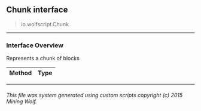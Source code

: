 ## Chunk __interface__

>io.wolfscript.Chunk

---

### Interface Overview

Represents a chunk of blocks

Method | Type   
--- | :--- 



---



###### This file was system generated using custom scripts copyright (c) 2015 Mining Wolf.
	

